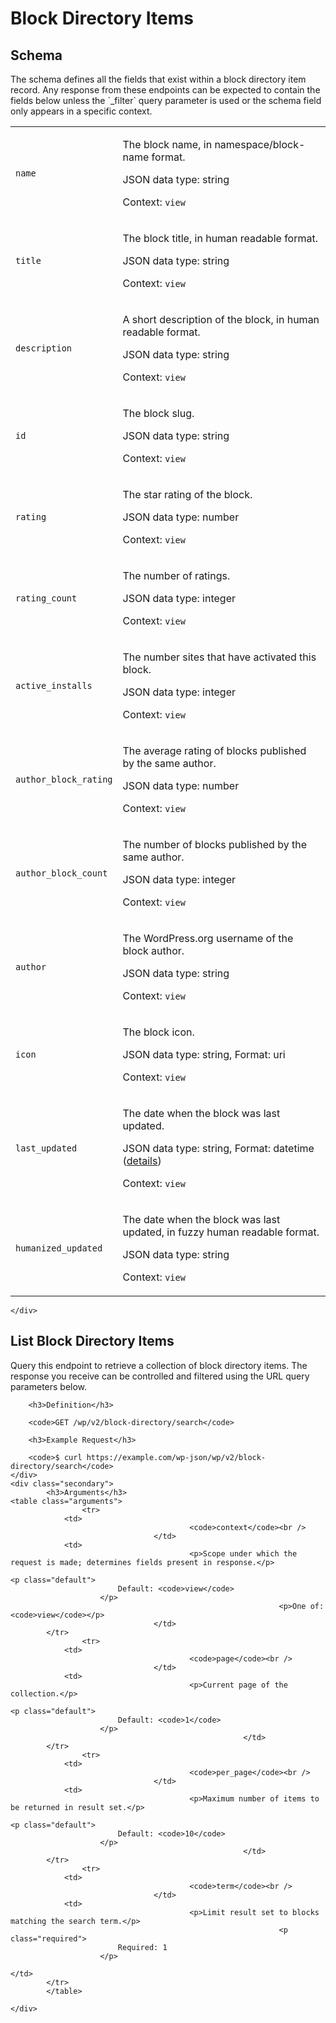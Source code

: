---
---

# Block Directory Items

<section class="route">
	<div class="primary">
		<h2>Schema</h2>
<p>The schema defines all the fields that exist within a block directory item record. Any response from these endpoints can be expected to contain the fields below unless the `_filter` query parameter is used or the schema field only appears in a specific context.</p>
<table class="attributes">
			<tr id="schema-name">
			<td>
				<code>name</code>
				</td>
				<td>
					<p>The block name, in namespace/block-name format.</p>
					<p class="type">
						JSON data type: string				</p>
								<p class="context">Context: <code>view</code></p>
							</td>
		</tr>
			<tr id="schema-title">
			<td>
				<code>title</code>
				</td>
				<td>
					<p>The block title, in human readable format.</p>
					<p class="type">
						JSON data type: string				</p>
								<p class="context">Context: <code>view</code></p>
							</td>
		</tr>
			<tr id="schema-description">
			<td>
				<code>description</code>
				</td>
				<td>
					<p>A short description of the block, in human readable format.</p>
					<p class="type">
						JSON data type: string				</p>
								<p class="context">Context: <code>view</code></p>
							</td>
		</tr>
			<tr id="schema-id">
			<td>
				<code>id</code>
				</td>
				<td>
					<p>The block slug.</p>
					<p class="type">
						JSON data type: string				</p>
								<p class="context">Context: <code>view</code></p>
							</td>
		</tr>
			<tr id="schema-rating">
			<td>
				<code>rating</code>
				</td>
				<td>
					<p>The star rating of the block.</p>
					<p class="type">
						JSON data type: number				</p>
								<p class="context">Context: <code>view</code></p>
							</td>
		</tr>
			<tr id="schema-rating_count">
			<td>
				<code>rating_count</code>
				</td>
				<td>
					<p>The number of ratings.</p>
					<p class="type">
						JSON data type: integer				</p>
								<p class="context">Context: <code>view</code></p>
							</td>
		</tr>
			<tr id="schema-active_installs">
			<td>
				<code>active_installs</code>
				</td>
				<td>
					<p>The number sites that have activated this block.</p>
					<p class="type">
						JSON data type: integer				</p>
								<p class="context">Context: <code>view</code></p>
							</td>
		</tr>
			<tr id="schema-author_block_rating">
			<td>
				<code>author_block_rating</code>
				</td>
				<td>
					<p>The average rating of blocks published by the same author.</p>
					<p class="type">
						JSON data type: number				</p>
								<p class="context">Context: <code>view</code></p>
							</td>
		</tr>
			<tr id="schema-author_block_count">
			<td>
				<code>author_block_count</code>
				</td>
				<td>
					<p>The number of blocks published by the same author.</p>
					<p class="type">
						JSON data type: integer				</p>
								<p class="context">Context: <code>view</code></p>
							</td>
		</tr>
			<tr id="schema-author">
			<td>
				<code>author</code>
				</td>
				<td>
					<p>The WordPress.org username of the block author.</p>
					<p class="type">
						JSON data type: string				</p>
								<p class="context">Context: <code>view</code></p>
							</td>
		</tr>
			<tr id="schema-icon">
			<td>
				<code>icon</code>
				</td>
				<td>
					<p>The block icon.</p>
					<p class="type">
						JSON data type: string,
													Format: uri
										</p>
								<p class="context">Context: <code>view</code></p>
							</td>
		</tr>
			<tr id="schema-last_updated">
			<td>
				<code>last_updated</code>
				</td>
				<td>
					<p>The date when the block was last updated.</p>
					<p class="type">
						JSON data type: string,
													Format: datetime (<a href="https://core.trac.wordpress.org/ticket/41032">details</a>)
										</p>
								<p class="context">Context: <code>view</code></p>
							</td>
		</tr>
			<tr id="schema-humanized_updated">
			<td>
				<code>humanized_updated</code>
				</td>
				<td>
					<p>The date when the block was last updated, in fuzzy human readable format.</p>
					<p class="type">
						JSON data type: string				</p>
								<p class="context">Context: <code>view</code></p>
							</td>
		</tr>
	</table>

	</div>
</section>

<div><section class="route">
	<div class="primary">
		<h2>List Block Directory Items</h2>
		<p>Query this endpoint to retrieve a collection of block directory items. The response you receive can be controlled and filtered using the URL query parameters below.</p>

		<h3>Definition</h3>

		<code>GET /wp/v2/block-directory/search</code>

		<h3>Example Request</h3>

		<code>$ curl https://example.com/wp-json/wp/v2/block-directory/search</code>
	</div>
	<div class="secondary">
			<h3>Arguments</h3>
	<table class="arguments">
					<tr>
				<td>
											<code>context</code><br />
									</td>
				<td>
											<p>Scope under which the request is made; determines fields present in response.</p>
																					<p class="default">
							Default: <code>view</code>
						</p>
																<p>One of: <code>view</code></p>
									</td>
			</tr>
					<tr>
				<td>
											<code>page</code><br />
									</td>
				<td>
											<p>Current page of the collection.</p>
																					<p class="default">
							Default: <code>1</code>
						</p>
														</td>
			</tr>
					<tr>
				<td>
											<code>per_page</code><br />
									</td>
				<td>
											<p>Maximum number of items to be returned in result set.</p>
																					<p class="default">
							Default: <code>10</code>
						</p>
														</td>
			</tr>
					<tr>
				<td>
											<code>term</code><br />
									</td>
				<td>
											<p>Limit result set to blocks matching the search term.</p>
																<p class="required">
							Required: 1
						</p>
																			</td>
			</tr>
			</table>

	</div>
</section>
</div>
